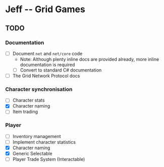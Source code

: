 # Jeff -- Grid Games

## TODO

### Documentation

- [ ] Document `net` and `net/core` code
  - Note: Although plenty inline docs are provided already, more inline documentation is required
  - [ ] Convert to standard C# documentation
- [ ] The Grid Network Protocol docs

### Character synchronisation

- [ ] Character stats
- [x] Character naming
- [ ] Item trading

### Player

- [ ] Inventory management
- [ ] Implement character statistics
- [x] Character naming
- [x] Generic Selectable
- [ ] Player Trade System (Interactable)
